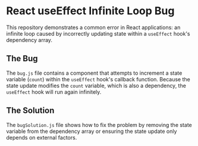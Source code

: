 # React useEffect Infinite Loop Bug

This repository demonstrates a common error in React applications: an infinite loop caused by incorrectly updating state within a `useEffect` hook's dependency array.

## The Bug
The `bug.js` file contains a component that attempts to increment a state variable (`count`) within the `useEffect` hook's callback function. Because the state update modifies the `count` variable, which is also a dependency, the `useEffect` hook will run again infinitely.

## The Solution
The `bugSolution.js` file shows how to fix the problem by removing the state variable from the dependency array or ensuring the state update only depends on external factors.